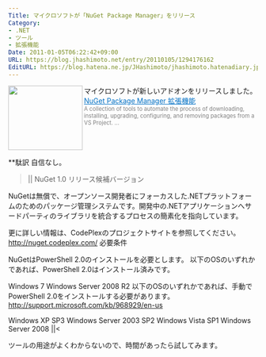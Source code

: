 ```yaml
---
Title: マイクロソフトが「NuGet Package Manager」をリリース
Category:
- .NET
- ツール
- 拡張機能
Date: 2011-01-05T06:22:42+09:00
URL: https://blog.jhashimoto.net/entry/20110105/1294176162
EditURL: https://blog.hatena.ne.jp/JHashimoto/jhashimoto.hatenadiary.jp/atom/entry/12921228815717258313
---
```


マイクロソフトが新しいアドオンをリリースしました。
<a href="http://visualstudiogallery.msdn.microsoft.com/27077b70-9dad-4c64-adcf-c7cf6bc9970c/" target="_blank"><img class="alignleft" align="left" border="0" src="http://capture.heartrails.com/150x130/shadow?http://visualstudiogallery.msdn.microsoft.com/27077b70-9dad-4c64-adcf-c7cf6bc9970c/" alt="" width="150" height="130" /></a><a style="color:#0070C5;" href="http://visualstudiogallery.msdn.microsoft.com/27077b70-9dad-4c64-adcf-c7cf6bc9970c/" target="_blank">NuGet Package Manager 拡張機能</a><a href="http://b.hatena.ne.jp/entry/http://visualstudiogallery.msdn.microsoft.com/27077b70-9dad-4c64-adcf-c7cf6bc9970c/" target="_blank"><img border="0" src="http://b.hatena.ne.jp/entry/image/http://visualstudiogallery.msdn.microsoft.com/27077b70-9dad-4c64-adcf-c7cf6bc9970c/" alt="" /></a><br><span style="color: #808080;font-size: 80%;">A collection of tools to automate the process of downloading, installing, upgrading, configuring, and removing packages from a VS Project. ...</span><br style="clear:both;" />

**駄訳
自信なし。

>||
NuGet 1.0 リリース候補バージョン

NuGetは無償で、オープンソース開発者にフォーカスした.NETプラットフォームのためのパッケージ管理システムです。開発中の.NETアプリケーションへサードパーティのライブラリを統合するプロセスの簡素化を指向しています。

更に詳しい情報は、CodePlexのプロジェクトサイトを参照してください。http://nuget.codeplex.com/
必要条件

NuGetはPowerShell 2.0のインストールを必要とします。
以下のOSのいずれかであれば、PowerShell 2.0はインストール済みです。

Windows 7
Windows Server 2008 R2
以下のOSのいずれかであれば、手動でPowerShell 2.0をインストールする必要があります。http://support.microsoft.com/kb/968929/en-us

Windows XP SP3
Windows Server 2003 SP2
Windows Vista SP1
Windows Server 2008
||<

ツールの用途がよくわからないので、時間があったら試してみます。
